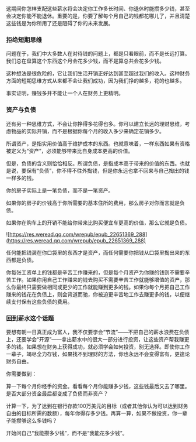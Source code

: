 这期间你怎样支配这些薪水将会决定你工作多长时间、你退休时能攒多少钱，甚至会决定你能不能退休。重要的是，你要了解每个月自己的钱都花哪儿了，并且清楚这些钱是为你所用了还是阻碍了你的未来发展。

### 拒绝短期思维

问题在于，我们中大多数人在对待钱的问题上，都是只看眼前，而不是长远打算。我们总在盘算这个东西这个月会花多少钱，而不是算总共会花多少钱。

这种想法是很危险的，它让我们生活开销正好达到甚至超过我们的收入。这种财务方面的短期思维方式从来都不会让我们成功，因为我们挣的越多，花的也越多。

事实证明，赚钱多并不能让一个人在财务上更精明。

### 资产与负债

还有另一种思维方式，不会让你挣得多花得也多。你可以建立长远的理财思维，考虑物品的实际开销，而不是根据你每个月的收入多少来确定花销多少。

所谓资产，是指实用价值高于维护成本的东西。也就意味着，一样东西如果有资格被定义为“资产”，必须能够带来比自身成本更高的价值。

但是，负债的含义则恰恰相反。所谓负债，是指成本高于带来的价值的东西。也就是说，要保有“负债”，你不得不往外掏钱，但是你永远也拿不回来与自己掏出的钱一样多的钱。

你的房子实际上是一笔负债，而不是一笔资产。

如果你的房子的价钱高于你所需要的基本住所的费用，那么房子对你而言就是负债。

如果你在购车上的开销不能给你带来比购买便宜车更高的价值，那么它就是负债。

![https://res.weread.qq.com/wrepub/epub_22651369_288](https://res.weread.qq.com/wrepub/epub_22651369_288)

任何能把钱装在你口袋里的东西才是资产，而任何需要你把钱从口袋里掏出来的东西都是负债。

你每张工资单上的钱都是辛苦工作赚来的，但是每个月资产为你赚的钱则不需要辛苦工作。如果你用自己工作赚来的钱去购买不需要辛苦工作就能够增值的资产，那么你最终只需要做相同或更少的工作就能赚到更多的钱。如果你每个月把自己工作赚来的钱花在负债上，则会背道而驰，你被迫更辛苦地工作去赚更多的钱，以便继续支付保有这些负债的费用。

### 回到薪水这个话题

要想有朝一日真正成为富人，我不仅要学会“节流”——不把自己的薪水浪费在负债上，还要学会“开源”——拿出薪水中的很大一部分进行投资，让这些资产帮我赚更多的钱。如果想在财务上获得成功，就必须学会如何投资，别无选择。即使你工作一辈子，竭尽全力存钱，如果找不到理财的方法，你也永远不会变得富有，更遑论财务自由。

你需要做到：

算一下每个月你经手的资金。看看每个月你能赚多少钱，这些钱最后又去了哪里。是否大部分资金最后都变成了负债而非资产？

计算一下，为了达到在银行存款100万美元的目标（或者其他你认为可以达到财务自由的目标所需的数额），每年你得存多少钱。再算一算，如果不做投资，你一辈子能攒够这么多钱吗？

开始问自己“我能攒多少钱”，而不是“我能花多少钱”。



